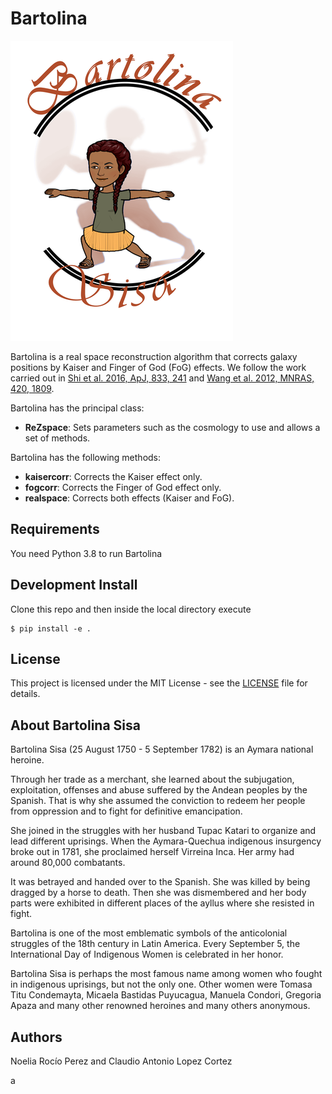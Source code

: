 # Bartolina
![Alt text](/logo/Bartolina.png?raw=true)

Bartolina is a real space reconstruction algorithm that corrects galaxy positions by Kaiser and Finger of God (FoG) effects. 
We follow the work carried out in [Shi et al. 2016, ApJ, 833, 241](https://iopscience.iop.org/article/10.3847/1538-4357/833/2/241/pdf) and [Wang et al. 2012, MNRAS, 420, 1809](https://arxiv.org/pdf/1108.1008.pdf).

Bartolina has the principal class:
* **ReZspace**: Sets parameters such as the cosmology to use and allows a set of methods. 

Bartolina has the following methods:
* **kaisercorr**: Corrects the Kaiser effect only.
* **fogcorr**: Corrects the Finger of God effect only.
* **realspace**: Corrects both effects (Kaiser and FoG).

## Requirements

You need Python 3.8 to run Bartolina

## Development Install

Clone this repo and then inside the local directory execute

```
$ pip install -e .
```

## License

This project is licensed under the MIT License - see the [LICENSE](https://github.com/exiliadadelsur/Bartolina/blob/master/LICENSE) file for details.

## About Bartolina Sisa

Bartolina Sisa (25 August 1750 - 5 September 1782) is an Aymara national heroine. 

Through her trade as a merchant, she learned about the subjugation, exploitation, offenses and abuse suffered by the Andean peoples by the Spanish. That is why she assumed the conviction to redeem her people from oppression and to fight for definitive emancipation. 

She joined in the struggles with her husband Tupac Katari to organize and lead different uprisings. When the Aymara-Quechua indigenous insurgency broke out in 1781, she proclaimed herself Virreina Inca. Her army had around 80,000 combatants. 

It was betrayed and handed over to the Spanish. She was killed by being dragged by a horse to death. Then she was dismembered and her body parts were exhibited in different places of the ayllus where she resisted in fight.

Bartolina is one of the most emblematic symbols of the anticolonial struggles of the 18th century in Latin America.
Every September 5, the International Day of Indigenous Women is celebrated in her honor.

Bartolina Sisa is perhaps the most famous name among women who fought in indigenous uprisings, but not the only one. Other women were Tomasa Titu Condemayta, Micaela Bastidas Puyucagua, Manuela Condori, Gregoria Apaza and many other renowned heroines and many others anonymous.

## Authors

Noelia Rocío Perez and Claudio Antonio Lopez Cortez




a
